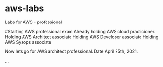 # aws-labs
Labs for AWS - professional


#Starting AWS professional exam
Already holding AWS cloud practicioner.
Holding AWS Architect associate
Holding AWS Developer associate
Holding AWS Sysops associate

Now lets go for AWS architect professional. Date April 25th, 2021.

...
